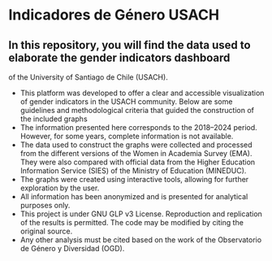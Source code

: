 
# Indicadores de Género USACH

<!-- badges: start -->
<!-- badges: end -->

## In this repository, you will find the data used to elaborate the gender indicators dashboard
of the University of Santiago de Chile (USACH).
- This platform was developed to offer a clear and accessible visualization of gender indicators in the USACH community. 
Below are some guidelines and methodological criteria that guided the construction of the included graphs
- The information presented here corresponds to the 2018–2024 period. However, for some years, complete information is not available.
- The data used to construct the graphs were collected and processed from the different versions of the Women in Academia Survey (EMA). 
They were also compared with official data from the Higher Education Information Service (SIES) of the Ministry of Education (MINEDUC).
- The graphs were created using interactive tools, allowing for further exploration by the user. 
- All information has been anonymized and is presented for analytical purposes only.
- This project is under GNU GLP v3 License. Reproduction and replication of the results is permitted. The code may be modified by citing the original source.
- Any other analysis  must be cited based on the work of the Observatorio de Género y Diversidad (OGD).
